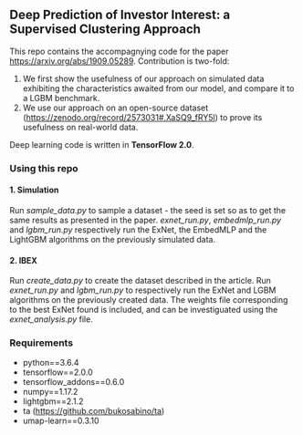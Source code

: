 ## Deep Prediction of Investor Interest: a Supervised Clustering Approach

This repo contains the accompagnying code for the paper https://arxiv.org/abs/1909.05289. Contribution is two-fold:

1. We first show the usefulness of our approach on simulated data exhibiting the characteristics awaited from our model, and compare it to a LGBM benchmark.
2. We use our approach on an open-source dataset (https://zenodo.org/record/2573031#.XaSQ9_fRY5l) to prove its usefulness on real-world data.

Deep learning code is written in **TensorFlow 2.0**.

### Using this repo
#### 1. Simulation

Run *sample_data.py* to sample a dataset - the seed is set so as to get the same results as presented in the paper. *exnet_run.py*, *embedmlp_run.py* and *lgbm_run.py* respectively run the ExNet, the EmbedMLP and the LightGBM algorithms on the previously simulated data.

#### 2. IBEX
Run *create_data.py* to create the dataset described in the article. Run *exnet_run.py* and *lgbm_run.py* to respectively run the ExNet and LGBM algorithms on the previously created data. The weights file corresponding to the best ExNet found is included, and can be investiguated using the *exnet_analysis.py* file.

### Requirements
- python==3.6.4
- tensorflow==2.0.0
- tensorflow_addons==0.6.0
- numpy==1.17.2
- lightgbm==2.1.2
- ta (https://github.com/bukosabino/ta)
- umap-learn==0.3.10

